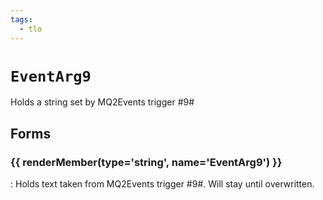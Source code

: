 ```yaml
---
tags:
  - tlo
---
```

# `EventArg9`

<!--tlo-desc-start-->
Holds a string set by MQ2Events trigger #9#
<!--tlo-desc-end-->

## Forms
<!--tlo-forms-start-->
### {{ renderMember(type='string', name='EventArg9') }}

:   Holds text taken from MQ2Events trigger #9#. Will stay until overwritten.

<!--tlo-forms-end-->

<!--tlo-linkrefs-start-->
[string]: ../macroquest/reference/data-types/datatype-string.md
<!--tlo-linkrefs-end-->